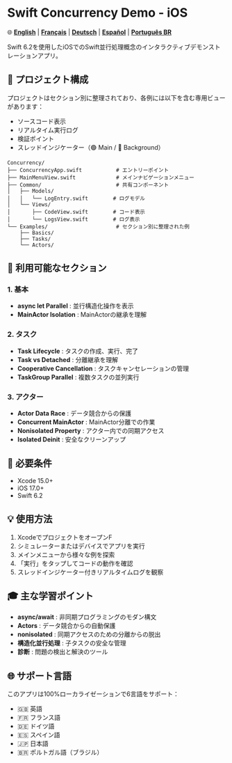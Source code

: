 # Swift Concurrency Demo - iOS

🌐 **[English](README.md)** | **[Français](README_fr.md)** | **[Deutsch](README_de.md)** | **[Español](README_es.md)** | **[Português BR](README_pt-BR.md)**

Swift 6.2を使用したiOSでのSwift並行処理概念のインタラクティブデモンストレーションアプリ。

## 🎯 プロジェクト構成

プロジェクトはセクション別に整理されており、各例には以下を含む専用ビューがあります：
- ソースコード表示
- リアルタイム実行ログ
- 検証ポイント
- スレッドインジケーター（🟢 Main / 🔴 Background）

```
Concurrency/
├── ConcurrencyApp.swift           # エントリーポイント
├── MainMenuView.swift             # メインナビゲーションメニュー
├── Common/                        # 共有コンポーネント
│   ├── Models/
│   │   └── LogEntry.swift        # ログモデル
│   └── Views/
│       ├── CodeView.swift        # コード表示
│       └── LogsView.swift        # ログ表示
└── Examples/                      # セクション別に整理された例
    ├── Basics/
    ├── Tasks/
    └── Actors/
```

## 📱 利用可能なセクション

### 1. 基本
- **async let Parallel** : 並行構造化操作を表示
- **MainActor Isolation** : MainActorの継承を理解

### 2. タスク
- **Task Lifecycle** : タスクの作成、実行、完了
- **Task vs Detached** : 分離継承を理解
- **Cooperative Cancellation** : タスクキャンセレーションの管理
- **TaskGroup Parallel** : 複数タスクの並列実行

### 3. アクター
- **Actor Data Race** : データ競合からの保護
- **Concurrent MainActor** : MainActor分離での作業
- **Nonisolated Property** : アクター内での同期アクセス
- **Isolated Deinit** : 安全なクリーンアップ

## 🚀 必要条件

- Xcode 15.0+
- iOS 17.0+
- Swift 6.2

## 💡 使用方法

1. XcodeでプロジェクトをオープンF
2. シミュレーターまたはデバイスでアプリを実行
3. メインメニューから様々な例を探索
4. 「実行」をタップしてコードの動作を確認
5. スレッドインジケーター付きリアルタイムログを観察

## 🎓 主な学習ポイント

- **async/await** : 非同期プログラミングのモダン構文
- **Actors** : データ競合からの自動保護
- **nonisolated** : 同期アクセスのための分離からの脱出
- **構造化並行処理** : 子タスクの安全な管理
- **診断** : 問題の検出と解決のツール

## 🌐 サポート言語

このアプリは100%ローカライゼーションで6言語をサポート：
- 🇬🇧 英語
- 🇫🇷 フランス語
- 🇩🇪 ドイツ語
- 🇪🇸 スペイン語
- 🇯🇵 日本語
- 🇧🇷 ポルトガル語（ブラジル）
